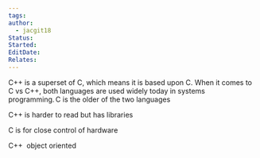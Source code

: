 ```yaml
---
tags: 
author:
  - jacgit18
Status: 
Started: 
EditDate: 
Relates:
---
```


C++ is a superset of C, which means it is based upon C. When it comes to C vs C++, both languages are used widely today in systems programming. C is the older of the two languages

C++ is harder to read but has libraries  

C is for close control of hardware  

C++  object oriented